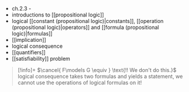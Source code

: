 - ch.2.3 - 
- introductions to [[propositional logic]]
- logical [[constant (propositional logic)|constants]], [[operation (propositional logic)|operators]] and [[formula (propositional logic)|formulas]]
- [[implication]]
- logical consequence
- [[quantifiers]]
- [[satisfiability]] problem


> [!info]+ $\cancel{ F\models G \equiv } \text{!! We don't do this.}$
> logical consequence takes two formulas and yields a statement, we cannot use the operations of logical formulas on it!






